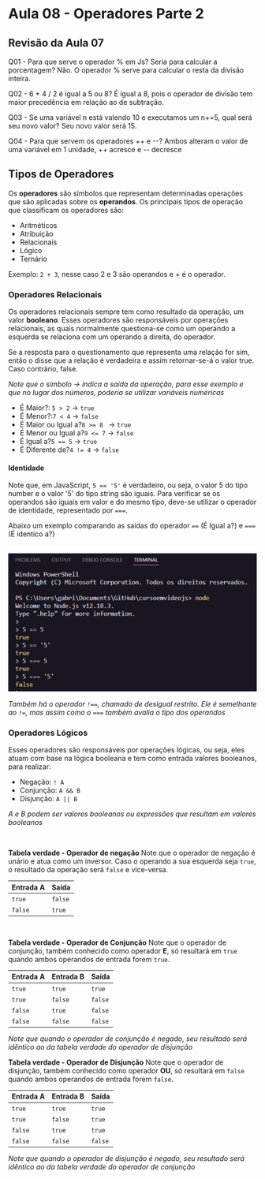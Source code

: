 # Aula 08 - Operadores Parte 2

## Revisão da Aula 07

Q01 - Para que serve o operador % em Js? Seria para calcular a porcentagem?
Não. O operador % serve para calcular o resta da divisão inteira.

Q02 - 6 + 4 / 2 é igual a 5 ou 8?
É igual a 8, pois o operador de divisão tem maior precedência em relação ao de subtração.

Q03 - Se uma variável n está valendo 10 e executamos um n+=5, qual será seu novo valor?
Seu novo valor será 15.

Q04 - Para que servem os operadores ++ e --?
Ambos alteram o valor de uma variável em 1 unidade, ++ acresce e -- decresce

## Tipos de Operadores

Os **operadores** são símbolos que representam determinadas operações que são aplicadas sobre os **operandos**. Os principais tipos de operação que classificam os operadores são:

- Aritméticos
- Atribuição
- Relacionais
- Lógico
- Ternário

Exemplo: `2 + 3`, nesse caso 2 e 3 são operandos e + é o operador.

### Operadores Relacionais

Os operadores relacionais sempre tem como resultado da operação, um valor **booleano**. Esses operadores são responsáveis por operações relacionais, as quais normalmente questiona-se como um operando a esquerda se relaciona com um operando a direita, do operador.

Se a resposta para o questionamento que representa uma relação for sim, então o disse que a relação é verdadeira e assim retornar-se-á o valor true. Caso contrário, false.

_Note que o símbolo -> indica a saída da operação, para esse exemplo e que no lugar dos números, poderia se utilizar variáveis numéricas_

- É Maior?: `5 > 2` -> `true`
- É Menor?:`7 < 4` -> `false`
- É Maior ou Igual a?`8 >= 8 ` -> `true`
- É Menor ou Igual a?`9 <= 7` -> `false`
- É Igual a?`5 == 5` -> `true`
- É Diferente de?`4 != 4` -> `false`

#### Identidade

Note que, em JavaScript, `5 == '5'` é verdadeiro, ou seja, o valor 5 do tipo number e o valor '5' do tipo string são iguais.
Para verificar se os operandos são iguais em valor e do mesmo tipo, deve-se utilizar o operador de identidade, representado por `===`.

Abaixo um exemplo comparando as saídas do operador `==` (É Igual a?) e `===` (É identico a?)<br/> <br/>

![Exemplo operador identidade, como nodejs](operador-de-identidade-ex01.jpg)

_Também há o operador `!==`, chamado de desigual restrito. Ele é semelhante ao `!=`, mas assim como o `===` também avalia o tipo dos operandos_

### Operadores Lógicos

Esses operadores são responsáveis por operações lógicas, ou seja, eles atuam com base na lógica booleana e tem como entrada valores booleanos, para realizar:

- Negação: `! A`
- Conjunção: `A && B`
- Disjunção: `A || B`

_A e B podem ser valores booleanos ou expressões que resultam em valores booleanos_

<br/>

**Tabela verdade - Operador de negação**
Note que o operador de negação é unário e atua como um inversor. Caso o operando a sua esquerda seja `true`, o resultado da operação será `false` e vice-versa.

| Entrada A | Saída   |
| --------- | ------- |
| `true`    | `false` |
| `false`   | `true`  |

<br/>

**Tabela verdade - Operador de Conjunção**
Note que o operador de conjunção, também conhecido como operador **E**, só resultará em `true` quando ambos operandos de entrada forem `true`.

| Entrada A | Entrada B | Saída   |
| --------- | --------- | ------- |
| `true`    | `true`    | `true`  |
| `true`    | `false`   | `false` |
| `false`   | `true`    | `false` |
| `false`   | `false`   | `false` |

_Note que quando o operador de conjunção é negado, seu resultado será idêntico ao da tabela verdade do operador de disjunção_
<br/>

**Tabela verdade - Operador de Disjunção**
Note que o operador de disjunção, também conhecido como operador **OU**, só resultará em `false` quando ambos operandos de entrada forem `false`.

| Entrada A | Entrada B | Saída   |
| --------- | --------- | ------- |
| `true`    | `true`    | `true`  |
| `true`    | `false`   | `true`  |
| `false`   | `true`    | `true`  |
| `false`   | `false`   | `false` |

_Note que quando o operador de disjunção é negado, seu resultado será idêntico ao da tabela verdade do operador de conjunção_

